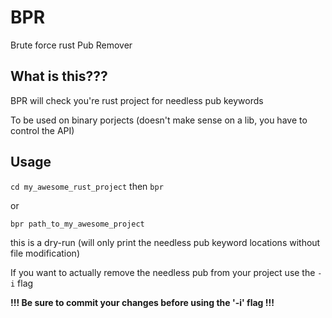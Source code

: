 # BPR
Brute force rust Pub Remover

## What is this???
BPR will check you're rust project for needless pub keywords

To be used on binary porjects (doesn't make sense on a lib, you have to control the API)

## Usage
`cd my_awesome_rust_project` then `bpr`

or

`bpr path_to_my_awesome_project`

this is a dry-run (will only print the needless pub keyword locations without file modification)

If you want to actually remove the needless pub from your project use the `-i` flag

**!!! Be sure to commit your changes before using the '-i' flag !!!**
